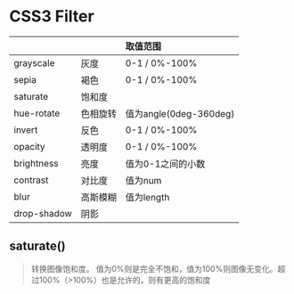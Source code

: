 # CSS3 Filter

|||取值范围|
|:-|:-|:-|
| grayscale | 灰度 | 0-1 / 0%-100% |
| sepia | 褐色 | 0-1 / 0%-100%  |
| saturate | 饱和度 | |
| hue-rotate | 色相旋转 | 值为angle(0deg-360deg) |
| invert | 反色 | 0-1 / 0%-100% |
| opacity | 透明度 | 0-1 / 0%-100% |
| brightness | 亮度 | 值为0-1之间的小数 |
| contrast | 对比度 | 值为num |
| blur | 高斯模糊 | 值为length |
| drop-shadow | 阴影 |  |

## saturate()

> 转换图像饱和度。 值为0%则是完全不饱和，值为100%则图像无变化。超过100%（>100%）也是允许的，则有更高的饱和度
